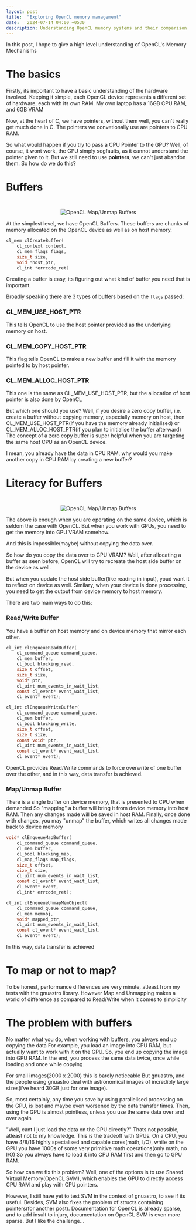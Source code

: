 ```yaml
---
layout: post
title:  "Exploring OpenCL memory management"
date:   2024-07-14 04:00 +0530
description: Understanding OpenCL memory systems and their comparison
---
```


<p class="intro">In this post, I hope to give a high level understanding of OpenCL's Memory Mechanisms</p>

# The basics
Firstly, its important to have a basic understanding of the hardware involved. Keeping it simple, each OpenCL device represents a different set of hardware, each with its own RAM.
My own laptop has a 16GB CPU RAM, and 6GB VRAM

Now, at the heart of C, we have pointers, without them well, you can't really get much done in C. The pointers we convetionally use are pointers to CPU RAM.

So what would happen if you try to pass a CPU Pointer to the GPU?
Well, of course, it wont work, the GPU simply segfaults, as it cannot understand the pointer given to it.
But we still need to use **pointers**, we can't just abandon them. So how do we do this?

# Buffers

<p align="center" width="100%">
  <img src="{{ site.baseurl }}/assets/img/opencl-map.png" alt="OpenCL Map/Unmap Buffers" style="margin-bottom: 0; margin-top: 24px"> 
</p>

At the simplest level, we have OpenCL Buffers. These buffers are chunks of memory allocated on the OpenCL device as well as on host memory.

```C
cl_mem clCreateBuffer(
    cl_context context,
    cl_mem_flags flags,
    size_t size,
    void *host_ptr,
    cl_int *errcode_ret)
```
Creating a buffer is easy, its figuring out what kind of buffer you need that is important.

Broadly speaking there are 3 types of buffers based on the `flags` passed:

### CL_MEM_USE_HOST_PTR
This tells OpenCL to use the host pointer provided as the underlying memory on host.

### CL_MEM_COPY_HOST_PTR
This flag tells OpenCL to make a new buffer and fill it with the memory pointed to by host pointer.

### CL_MEM_ALLOC_HOST_PTR
This one is the same as CL_MEM_USE_HOST_PTR, but the allocation of host pointer is also done by OpenCL

But which one should you use?
Well, if you desire a zero copy buffer, i.e. create a buffer without copying memory, especially memory on host, then 
CL_MEM_USE_HOST_PTR(if you have the memory already initialised)
or
CL_MEM_ALLOC_HOST_PTR(if you plan to initialise the buffer afterward)
The concept of a zero copy buffer is super helpful when you are targeting the same host CPU as an OpenCL device.

I mean, you already have the data in CPU RAM, why would you make another copy in CPU RAM by creating a new buffer?

# Literacy for Buffers
<p align="center" width="100%">
  <img src="{{ site.baseurl }}/assets/img/opencl-mem.png" alt="OpenCL Map/Unmap Buffers" style="margin-bottom: 0; margin-top: 24px"> 
</p>

The above is enough when you are operating on the same device, which is seldom the case with OpenCL.
But when you work with GPUs, you need to get the memory into GPU VRAM somehow.

And this is impossible(maybe) without copying the data over.

So how do you copy the data over to GPU VRAM?
Well, after allocating a buffer as seen before, OpenCL will try to recreate the host side buffer on the device as well.

But when you update the host side buffer(like reading in input), youd want it to reflect on device as well.
Similary, when your device is done processing, you need to get the output from device memory to host memory.

There are two main ways to do this:
### Read/Write Buffer
You have a buffer on host memory and on device memory that mirror each other.

```C
cl_int clEnqueueReadBuffer(
    cl_command_queue command_queue,
    cl_mem buffer,
    cl_bool blocking_read,
    size_t offset,
    size_t size,
    void* ptr,
    cl_uint num_events_in_wait_list,
    const cl_event* event_wait_list,
    cl_event* event);
```

```C
cl_int clEnqueueWriteBuffer(
    cl_command_queue command_queue,
    cl_mem buffer,
    cl_bool blocking_write,
    size_t offset,
    size_t size,
    const void* ptr,
    cl_uint num_events_in_wait_list,
    const cl_event* event_wait_list,
    cl_event* event);
```

OpenCL provides Read/Write commands to force overwrite of one buffer over the other, and in this way, data transfer is achieved.

### Map/Unmap Buffer
There is a single buffer on device memory, that is presented to CPU when demanded
So "mapping" a buffer will bring it from device memory into host RAM.
Then any changes made will be saved in host RAM.
Finally, once done with changes, you may "unmap" the buffer, which writes all changes made back to device memory

```C
void* clEnqueueMapBuffer(
    cl_command_queue command_queue,
    cl_mem buffer,
    cl_bool blocking_map,
    cl_map_flags map_flags,
    size_t offset,
    size_t size,
    cl_uint num_events_in_wait_list,
    const cl_event* event_wait_list,
    cl_event* event,
    cl_int* errcode_ret);
```

```C
cl_int clEnqueueUnmapMemObject(
    cl_command_queue command_queue,
    cl_mem memobj,
    void* mapped_ptr,
    cl_uint num_events_in_wait_list,
    const cl_event* event_wait_list,
    cl_event* event);
```
In this way, data transfer is achieved

# To map or not to map?
To be honest, performance differences are very minute, atleast from my tests with the gnuastro library.
However Map and Unmapping makes a world of difference as compared to Read/Write when it comes to simplicity

# The problem with buffers
No matter what you do, when working with buffers, you always end up copying the data
For example, you load an image into CPU RAM, but actually want to work with it on the GPU.
So, you end up copying the image into GPU RAM. In the end, you process the same data twice, once while loading and once while copying

For small images(2000 x 2000) this is barely noticeable
But gnuastro, and the people using gnuastro deal with astronomical images of incredibly large sizes(i've heard 30GB just for one image).

So, most certainly, any time you save by using parallelised processing on the GPU, is lost and maybe even worsened by the data transfer times.
Then, using the GPU is almost pointless, unless you use the same data over and over again

"Well, cant I just load the data on the GPU directly?"
Thats not possible, atleast not to my knowledge. This is the tradeoff with GPUs.
On a CPU, you have 4/8/16 highly specialised and capable cores(math, I/O), while on the GPU you have 1000s of some very primitive math operations(only math, no I/O)
So you always have to load it into CPU RAM first and then go to GPU RAM.

So how can we fix this problem?
Well, one of the options is to use Shared Virtual Memory(OpenCL SVM), which enables the GPU to directly access CPU RAM and play with CPU pointers.

However, I still have yet to test SVM in the context of gnuastro, to see if its useful.
Besides, SVM also fixes the problem of structs containing pointers(for another post).
Documentation for OpenCL is already sparse, and to add insult to injury, documentation on OpenCL SVM is even more sparse.
But I like the challenge...
